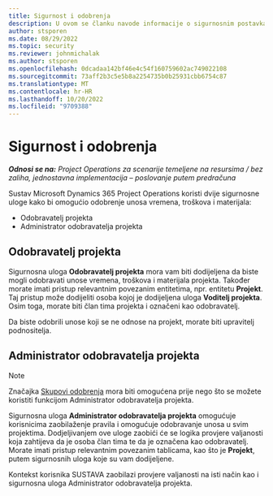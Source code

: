 ```yaml
---
title: Sigurnost i odobrenja
description: U ovom se članku navode informacije o sigurnosnim postavkama za rad s odobrenjima u sustavu Microsoft Dynamics 365 Project Operations.
author: stsporen
ms.date: 08/29/2022
ms.topic: security
ms.reviewer: johnmichalak
ms.author: stsporen
ms.openlocfilehash: 0dcadaa142bf46e4c54f160759602ac749022108
ms.sourcegitcommit: 73aff2b3c5e5b8a2254735b0b25931cbb6754c87
ms.translationtype: MT
ms.contentlocale: hr-HR
ms.lasthandoff: 10/20/2022
ms.locfileid: "9709388"
---
```

# <a name="security-and-approvals"></a>Sigurnost i odobrenja

_**Odnosi se na:** Project Operations za scenarije temeljene na resursima / bez zaliha, jednostavna implementacija – poslovanje putem predračuna_

Sustav Microsoft Dynamics 365 Project Operations koristi dvije sigurnosne uloge kako bi omogućio odobrenje unosa vremena, troškova i materijala:

- Odobravatelj projekta
- Administrator odobravatelja projekta

## <a name="project-approver"></a>Odobravatelj projekta

Sigurnosna uloga **Odobravatelj projekta** mora vam biti dodijeljena da biste mogli odobravati unose vremena, troškova i materijala projekta. Također morate imati pristup relevantnim povezanim entitetima, npr. entitetu **Projekt**. Taj pristup može dodijeliti osoba kojoj je dodijeljena uloga **Voditelj projekta**. Osim toga, morate biti član tima projekta i označeni kao odobravatelj.

Da biste odobrili unose koji se ne odnose na projekt, morate biti upravitelj podnositelja.

## <a name="project-approver-admin"></a>Administrator odobravatelja projekta

> [!NOTE]
> Značajka [Skupovi odobrenja](approval-sets.md) mora biti omogućena prije nego što se možete koristiti funkcijom Administrator odobravatelja projekta.

Sigurnosna uloga **Administrator odobravatelja projekta** omogućuje korisnicima zaobilaženje pravila i omogućuje odobravanje unosa u svim projektima. Dodjeljivanjem ove uloge zaobići će se logika provjere valjanosti koja zahtijeva da je osoba član tima te da je označena kao odobravatelj. Morate imati pristup relevantnim povezanim tablicama, kao što je **Projekt**, putem sigurnosnih uloga koje su vam dodijeljene.

Kontekst korisnika SUSTAVA zaobilazi provjere valjanosti na isti način kao i sigurnosna uloga Administrator odobravatelja projekta.
